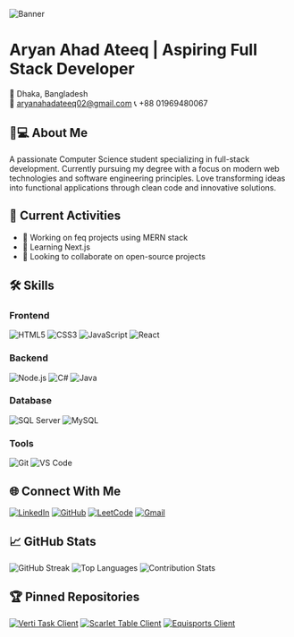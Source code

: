 
![Banner](https://github.com/user-attachments/assets/052e3d14-e9a4-4aea-8acb-1c30afc3b033)

# Aryan Ahad Ateeq | Aspiring Full Stack Developer
📍 Dhaka, Bangladesh  
📧 aryanahadateeq02@gmail.com
📞 +88 01969480067

## 👨💻 About Me
A passionate Computer Science student specializing in full-stack development. Currently pursuing my degree with a focus on modern web technologies and software engineering principles. Love transforming ideas into functional applications through clean code and innovative solutions.

## 🚀 Current Activities
- 🔭 Working on feq projects using MERN stack
- 🌱 Learning Next.js
- 👯 Looking to collaborate on open-source projects

## 🛠️ Skills
### Frontend
![HTML5](https://img.shields.io/badge/HTML5-E34F26?style=for-the-badge&logo=html5&logoColor=white)
![CSS3](https://img.shields.io/badge/CSS3-1572B6?style=for-the-badge&logo=css3&logoColor=white)
![JavaScript](https://img.shields.io/badge/JavaScript-F7DF1E?style=for-the-badge&logo=javascript&logoColor=black)
![React](https://img.shields.io/badge/React-20232A?style=for-the-badge&logo=react&logoColor=61DAFB)

### Backend
![Node.js](https://img.shields.io/badge/Node.js-339933?style=for-the-badge&logo=nodedotjs&logoColor=white)
![C#](https://img.shields.io/badge/C%23-239120?style=for-the-badge&logo=c-sharp&logoColor=white)
![Java](https://img.shields.io/badge/Java-ED8B00?style=for-the-badge&logo=openjdk&logoColor=white)

### Database
![SQL Server](https://img.shields.io/badge/Microsoft_SQL_Server-CC2927?style=for-the-badge&logo=microsoft-sql-server&logoColor=white)
![MySQL](https://img.shields.io/badge/MySQL-005C84?style=for-the-badge&logo=mysql&logoColor=white)

### Tools
![Git](https://img.shields.io/badge/Git-F05032?style=for-the-badge&logo=git&logoColor=white)
![VS Code](https://img.shields.io/badge/VS_Code-007ACC?style=for-the-badge&logo=visual-studio-code&logoColor=white)

## 🌐 Connect With Me
[![LinkedIn](https://img.shields.io/badge/LinkedIn-0A66C2?style=for-the-badge&logo=linkedin&logoColor=white)](https://www.linkedin.com/in/aryan-ahad-ateeq)
[![GitHub](https://img.shields.io/badge/GitHub-181717?style=for-the-badge&logo=github&logoColor=white)](https://github.com/ironbat106)
[![LeetCode](https://img.shields.io/badge/LeetCode-FFA116?style=for-the-badge&logo=leetcode&logoColor=white)]([https://leetcode.com/yourprofile](https://leetcode.com/u/xIfGwuKgi5/))
[![Gmail](https://img.shields.io/badge/Gmail-EA4335?style=for-the-badge&logo=gmail&logoColor=white)](mailto:aryanahadateeq02@gmail.com)

## 📈 GitHub Stats
![GitHub Streak](https://streak-stats.demolab.com?user=ironbat106&theme=dark)
![Top Languages](https://github-readme-stats.vercel.app/api/top-langs/?username=ironbat106&layout=compact&theme=dark)
![Contribution Stats](https://github-readme-stats.vercel.app/api?username=ironbat106&show_icons=true&theme=dark)

## 🏆 Pinned Repositories
[![Verti Task Client](https://github-readme-stats.vercel.app/api/pin/?username=ironbat106&repo=verti-task-client&theme=dark)](https://github.com/ironbat106/verti-task-client)
[![Scarlet Table Client](https://github-readme-stats.vercel.app/api/pin/?username=ironbat106&repo=scarlet-table-client&theme=dark)](https://github.com/ironbat106/scarlet-table-client)
[![Equisports Client](https://github-readme-stats.vercel.app/api/pin/?username=ironbat106&repo=equisports-client&theme=dark)](https://github.com/ironbat106/equisports-client)
